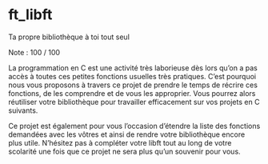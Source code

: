 # ft_libft
Ta propre bibliothèque à toi tout seul

Note : 
100 / 100

La programmation en C est une activité très laborieuse dès lors qu’on a pas accès à
toutes ces petites fonctions usuelles très pratiques. C’est pourquoi nous vous proposons
à travers ce projet de prendre le temps de récrire ces fonctions, de les comprendre et
de vous les approprier. Vous pourrez alors réutiliser votre bibliothèque pour travailler
efficacement sur vos projets en C suivants.

Ce projet est également pour vous l’occasion d’étendre la liste des fonctions demandées
avec les vôtres et ainsi de rendre votre bibliothèque encore plus utile. N’hésitez pas à
compléter votre libft tout au long de votre scolarité une fois que ce projet ne sera plus
qu’un souvenir pour vous.

